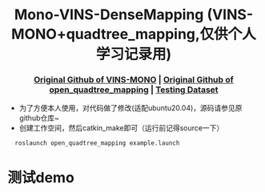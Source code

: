  [comment]: <> (# Mono-VINS-DenseMapping)

 <h1 align="center"> Mono-VINS-DenseMapping (VINS-MONO+quadtree_mapping,仅供个人学习记录用)
  </h1>


[comment]: <> (  <h2 align="center">PAPER</h2>)
  <h3 align="center">
  <a href="https://github.com/HKUST-Aerial-Robotics/VINS-Mono">Original Github of VINS-MONO</a>
  | <a href="https://github.com/HKUST-Aerial-Robotics/open_quadtree_mapping">Original Github of open_quadtree_mapping</a>
  | <a href="https://github.com/arclab-hku/Event_based_VO-VIO-SLAM?tab=readme-ov-file#5-evi-sam">Testing Dataset</a>
  </h3>
  <div align="center"></div>

  * 为了方便本人使用，对代码做了修改(适配ubuntu20.04)，源码请参见原github仓库~
  * 创建工作空间，然后catkin_make即可（运行前记得source一下）

~~~
  roslaunch open_quadtree_mapping example.launch
~~~

# 测试demo
